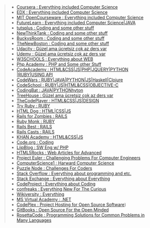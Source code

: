 
> * [Coursera 			    : Everything included Computer Science](www.coursera.org)
> * [EDX 				        : Everything included Computer Science](www.edx.org)
> * [MIT OpenCourseware : Everything included Computer Science](ocw.mit.edu)
> * [FutureLearn 		    : Everything included Computer Science|JAVA](www.futurelearn.com/courses/begin-programming)
> * [tutsplus 			    : Coding and some other stuff](www.tutsplus.com)
> * [NewThinkTank 		  : Coding and some other stuff](www.newthinktank.com)
> * [BuckysRoom   		  : Coding and some other stuff](www.buckysroom.org)
> * [TheNewBoston 		  : Coding and some other stuff](www.thenewboston.com)
> * [Udacity 			      : Güzel ama ücretsiz çok az ders var](www.udaciy.com)
> * [Udemy 			       	: Güzel ama ücretsiz çok az ders var](www.udemy.com)
> * [W3SCHOOLS 			    : Everything about WEB](www.w3schools.com)
> * [Php Academy 		    : PHP and Some other Stuff](https://phpacademy.org)
> * [CodeAcademy 	 	    : HTML&CSS|JS|PHP|JQUERY|PYTHON |RUBY|USING API](www.codeacademy.com)
> * [CodeWars 			    : RUBY|JAVA|PYTHON|JS|Haskell|Clojure](www.codewars.com)
> * [CodeSchool 		    : RUBY|JS|HTML&CSS|OBJECTIVE-C](www.codeschool.com)
> * [CodingBat  		    : JAVA|PYTHONhyton](www.codingbat.com)
> * [TreeHouse          : Güzel ama ücretsiz çok az ders var](http://teamtreehouse.com/)
> * [TheCodePlayer	    : HTML&CSS|JS|DESIGN](thecodeplayer.com)
> * [Try Ruby 			    : RUBY](tryruby.org/levels/1/challenges/0)
> * [HTML Dog 			    : HTML|CSS|JS](www.htmldog.com)
> * [Rails for Zombies  : RAILS](www.railsforzombies.org)
> * [Ruby Monk			    : RUBY](www.rubymonk.com)
> * [Rails Best			    : RAILS](www.railsbest.com)
> * [Rails Casts		    : RAILS](www.railscasts.com)
> * [KHAN Academy 		  : HTML&CSS|JS](www.khanacademy.org/computing/computer-programming)
> * [Code.org			      : Coding](code.org/learn)
> * [LiipBlog 			    : SW Eng w/ PHP](http://blog.liip.ch/archive/2014/11/05/functional-programming-in-php.html)
> * [HTML5Rocks			    : Web Articles for Advanced](www.html5rocks.com/en/)
> * [Project Euler		  : Challenging Problems For Computer Engineers](www.projecteuler.net)
> * [ComputerScience1 	: Harward Computer Science](computerscience1.tv)
> * [Puzzle Node		    : Challenges For Coders](www.puzzlenode.com)
> * [Stack Overflow		  : Everything about programming and etc.](www.stackoverflow.com)
> * [Stack Exchange   	: Everything about Everything](www.stackexchange.com)
> * [CodeProject 	    	: Everything about Coding](www.codeproject.com)
> * [confreaks 			    : Everything New For The Curious](www.confreaks.com)
> * [Wikiversity 		    : Everything](en.wikiversity.org)
> * [MS Virtual Academy : .NET](www.microsoftvirtualacademy.com)
> * [CodePlex 			    : Project Hosting for Open Source Software](http://www.codeplex.com/))
> * [GitBooks 			    : Open Source For the Open Minded](www.gitbook.com/book/gitbookio/javascript/details)
> * [RosettaCode        : Programming Solutions for Common Problems in Many  Languages](http://rosettacode.org/wiki/Rosetta_Code)
